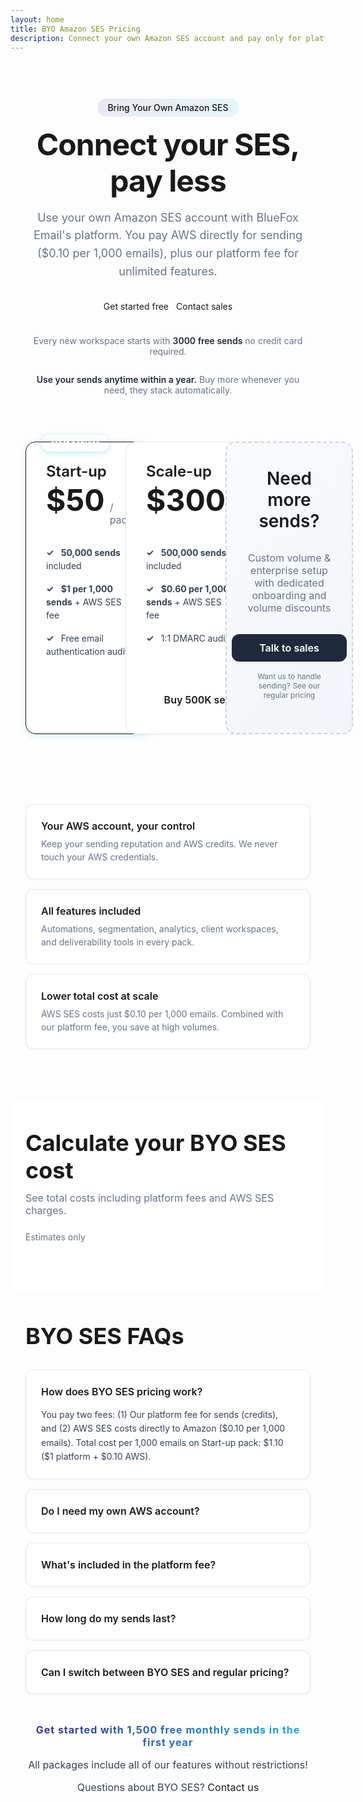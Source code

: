 ```yaml
---
layout: home
title: BYO Amazon SES Pricing
description: Connect your own Amazon SES account and pay only for platform credits plus AWS costs.
---
```



<script setup>
import { useData } from 'vitepress'
import BYOPriceCalculator from './components/BYOPriceCalculator.vue'
const { isDark } = useData()
</script>


<style>
/* Force remove link underlines */
.pricing-hero a,
.pricing-cards-section a,
.value-props a,
.calculator-section a,
.faq-section a,
.pricing-footer-note a {
  text-decoration: none !important;
}

.pricing-hero {
  display: flex;
  flex-direction: column;
  align-items: center;
  max-width: 1200px;
  margin: 0 auto;
  padding: 60px 24px;
}

.pricing-badge {
  padding: 6px 16px;
  border-radius: 50px;
  background: linear-gradient(120deg, rgba(57, 44, 145, 0.1), rgba(19, 176, 238, 0.1));
  color: var(--vp-c-brand);
  font-size: 14px;
  font-weight: 500;
  margin-bottom: 16px;
  white-space: nowrap;
}

html.dark .pricing-badge {
  background: linear-gradient(120deg, rgba(138, 126, 216, 0.15), rgba(19, 176, 238, 0.15));
}

.pricing-hero h1 {
  font-size: clamp(36px, 5vw, 56px) !important;
  font-weight: 700;
  line-height: 1.2;
  letter-spacing: -0.02em;
  margin: 0 0 16px 0 !important;
  border: none !important;
  padding: 0 !important;
  text-align: center;
  max-width: 900px;
}

.pricing-hero-subtitle {
  font-size: 18px;
  line-height: 1.6;
  color: #64748b;
  max-width: 700px;
  margin: 0 0 32px 0;
  text-align: center;
}

html.dark .pricing-hero-subtitle {
  color: #94a3b8;
}

.pricing-hero-actions {
  display: flex;
  gap: 12px;
  justify-content: center;
  flex-wrap: wrap;
  margin-bottom: 24px;
  max-width: 500px;
  width: 100%;
}

.pricing-hero-note {
  font-size: 14px;
  color: #64748b;
  text-align: center;
  max-width: 600px;
}

html.dark .pricing-hero-note {
  color: #94a3b8;
}

.pricing-hero-note strong {
  color: #1e293b;
  font-weight: 600;
}

html.dark .pricing-hero-note strong {
  color: #e2e8f0;
}

.pricing-cards-section {
  max-width: 1200px;
  margin: 0 auto;
  padding: 0 24px 48px;
}

.pricing-cards-grid {
  display: grid;
  grid-template-columns: repeat(3, 1fr);
  gap: 24px;
  margin-bottom: 32px;
  width: 100%;
  min-width: 0;
}

@media (max-width: 959px) and (min-width: 640px) {
  .pricing-cards-grid {
    grid-template-columns: repeat(2, 1fr);
  }
}

@media (max-width: 639px) {
  .pricing-cards-grid {
    grid-template-columns: 1fr;
  }
}

.pricing-card {
  position: relative;
  background: white;
  border: 1px solid #e2e8f0;
  border-radius: 16px;
  padding: 32px;
  box-shadow: 0 1px 3px rgba(0, 0, 0, 0.04);
  transition: all 0.3s ease;
  min-width: 0;
  width: 100%;
  display: flex;
  flex-direction: column;
}

html.dark .pricing-card {
  background: rgb(27, 27, 31);
  border-color: #334155;
}

.pricing-card:hover {
  box-shadow: 0 10px 25px rgba(0, 0, 0, 0.08);
  transform: translateY(-2px);
}

html.dark .pricing-card:hover {
  box-shadow: 0 10px 25px rgba(0, 0, 0, 0.3);
}

.pricing-card.featured {
  border-color: var(--vp-c-brand);
  box-shadow: 0 4px 12px rgba(19, 176, 238, 0.15);
}

html.dark .pricing-card.featured {
  box-shadow: 0 4px 12px rgba(19, 176, 238, 0.25);
}

.pricing-badge-popular {
  position: absolute;
  top: -12px;
  left: 24px;
  background: var(--vp-c-brand);
  color: white !important;
  padding: 6px 16px;
  border-radius: 50px;
  font-size: 12px;
  font-weight: 600;
  box-shadow: 0 2px 8px rgba(19, 176, 238, 0.3);
}

.pricing-card h3,
.pricing-cards-section h3 {
  font-size: 24px !important;
  font-weight: 600 !important;
  margin: 0 0 8px 0 !important;
  border: none !important;
  padding: 0 !important;
}

.pricing-card-subtitle {
  color: #64748b;
  font-size: 14px;
  margin-bottom: 24px;
}

html.dark .pricing-card-subtitle {
  color: #94a3b8;
}

.pricing-card-price {
  display: flex;
  align-items: baseline;
  gap: 8px;
  margin-bottom: 24px;
}

.pricing-card-amount {
  font-size: 48px;
  font-weight: 700;
  line-height: 1;
}

.pricing-card-period {
  font-size: 16px;
  color: #64748b;
}

html.dark .pricing-card-period {
  color: #94a3b8;
}

.pricing-card-features {
  list-style: none !important;
  padding: 0 !important;
  margin: 0 0 24px 0 !important;
  flex-grow: 1;
}

.pricing-card-features li {
  padding: 8px 0;
  font-size: 14px;
  line-height: 1.5;
  color: #334155;
  list-style: none !important;
}

html.dark .pricing-card-features li {
  color: #cbd5e1;
}

.pricing-card-features li::before {
  content: "✓ ";
  color: var(--vp-c-brand);
  font-weight: bold;
  margin-right: 8px;
}

.pricing-card-cta {
  display: block;
  width: 100%;
  padding: 12px 24px;
  border-radius: 12px;
  font-weight: 600;
  text-align: center;
  transition: all 0.2s ease;
  border: none;
  cursor: pointer;
  font-size: 16px;
  text-decoration: none !important;
}

.pricing-card-cta.primary {
  background: var(--vp-c-brand) !important;
  color: white !important;
}

.pricing-card-cta.primary:hover {
  background: var(--vp-c-brand-light) !important;
  transform: translateY(-1px);
  color: white !important;
}

.pricing-card-cta.primary:visited {
  color: white !important;
}

.pricing-card-cta.secondary {
  background: transparent;
  color: var(--vp-c-brand) !important;
  border: 2px solid var(--vp-c-brand);
}

.pricing-card-cta.secondary:hover {
  background: rgba(19, 176, 238, 0.05);
}

.pricing-card-cta.dark {
  background: #1e293b !important;
  color: white !important;
}

html.dark .pricing-card-cta.dark {
  background: #334155 !important;
  color: white !important;
}

.pricing-card-cta.dark:hover {
  background: #0f172a !important;
  color: white !important;
}

html.dark .pricing-card-cta.dark:hover {
  background: #475569 !important;
  color: white !important;
}

.pricing-card.contact-sales {
  background: linear-gradient(135deg, #f8fafc 0%, #f1f5f9 100%);
  border: 2px dashed #cbd5e1;
  display: flex;
  flex-direction: column;
  justify-content: center;
  align-items: center;
  text-align: center;
  min-height: 400px;
}

html.dark .pricing-card.contact-sales {
  background: linear-gradient(135deg, rgb(30, 30, 34) 0%, rgb(24, 24, 27) 100%);
  border-color: #475569;
}

.pricing-card.contact-sales h3 {
  font-size: 28px !important;
  margin-bottom: 16px !important;
}

.pricing-card.contact-sales .pricing-card-subtitle {
  font-size: 16px;
  margin-bottom: 32px;
}

.pricing-card-note {
  margin-top: 16px;
  font-size: 12px;
  color: #64748b;
  text-align: center;
}

html.dark .pricing-card-note {
  color: #94a3b8;
}

.pricing-card-note a {
  text-decoration: underline;
  color: var(--vp-c-brand);
}

.value-props {
  max-width: 1200px;
  margin: 0 auto;
  padding: 32px 24px;
}

.value-props-grid {
  display: grid;
  grid-template-columns: repeat(auto-fit, minmax(280px, 1fr));
  gap: 16px;
}

.value-prop-card {
  display: flex;
  align-items: flex-start;
  gap: 16px;
  padding: 24px;
  background: white;
  border: 1px solid #e2e8f0;
  border-radius: 12px;
  box-shadow: 0 1px 3px rgba(0, 0, 0, 0.04);
}

html.dark .value-prop-card {
  background: rgb(27, 27, 31);
  border-color: #334155;
}

.value-prop-icon {
  font-size: 28px;
  line-height: 1;
  flex-shrink: 0;
}

.value-prop-content h4 {
  font-size: 16px;
  font-weight: 600;
  margin: 0 0 8px 0;
}

.value-prop-content p {
  font-size: 14px;
  color: #64748b;
  margin: 0;
  line-height: 1.5;
}

html.dark .value-prop-content p {
  color: #94a3b8;
}

.calculator-section {
  max-width: 1200px;
  margin: 48px auto;
  padding: 48px 24px;
  background: white;
  border-radius: 16px;
}

html.dark .calculator-section {
  background: rgb(27, 27, 31);
}

.calculator-header {
  display: flex;
  justify-content: space-between;
  align-items: flex-start;
  gap: 24px;
  flex-wrap: wrap;
  margin-bottom: 32px;
}

.calculator-title h2 {
  font-size: clamp(28px, 4vw, 36px);
  font-weight: 700;
  margin: 0 0 12px 0;
  border: none;
  padding: 0;
}

.calculator-subtitle {
  font-size: 16px;
  color: #64748b;
  max-width: 600px;
  margin: 0;
}

html.dark .calculator-subtitle {
  color: #94a3b8;
}

.calculator-note {
  font-size: 14px;
  color: #64748b;
}

html.dark .calculator-note {
  color: #94a3b8;
}

.faq-section {
  max-width: 900px;
  margin: 48px auto;
  padding: 0 24px;
}

.faq-section h2 {
  font-size: clamp(28px, 4vw, 36px);
  font-weight: 700;
  margin: 0 0 32px 0;
  border: none;
  padding: 0;
}

.faq-item {
  background: white;
  border: 1px solid #e2e8f0;
  border-radius: 12px;
  padding: 24px;
  margin-bottom: 16px;
  box-shadow: 0 1px 3px rgba(0, 0, 0, 0.04);
}

html.dark .faq-item {
  background: rgb(27, 27, 31);
  border-color: #334155;
}

.faq-item summary {
  font-size: 16px;
  font-weight: 600;
  cursor: pointer;
  list-style: none;
  user-select: none;
}

.faq-item summary::-webkit-details-marker {
  display: none;
}

.faq-item p {
  margin: 16px 0 0 0;
  font-size: 14px;
  color: #334155;
  line-height: 1.6;
}

html.dark .faq-item p {
  color: #cbd5e1;
}

.pricing-footer-note {
  text-align: center;
  margin: 48px auto;
  padding: 0 24px;
  max-width: 900px;
}

.pricing-footer-note p {
  font-size: 16px;
  margin: 16px 0;
  color: #334155;
}

html.dark .pricing-footer-note p {
  color: #cbd5e1;
}

.free-sends-banner {
  background: linear-gradient(120deg, #392C91 5%, #13B0EE);
  background-clip: text;
  -webkit-background-clip: text;
  -webkit-text-fill-color: transparent;
  font-size: clamp(32px, 5vw, 48px);
  line-height: 1.2;
  letter-spacing: 1px;
  font-weight: 700;
  margin: 32px auto;
  text-align: center;
}

html.dark .free-sends-banner {
  background: linear-gradient(120deg, #8a7ed8 5%, #13B0EE);
  background-clip: text;
  -webkit-background-clip: text;
}

@media (max-width: 768px) {
  .pricing-hero {
    padding: 40px 16px;
  }
  
  .pricing-cards-section {
    padding: 0 16px 32px;
  }
  
  .pricing-hero-actions {
    flex-direction: column;
    max-width: 100%;
  }
  
  .calculator-header {
    flex-direction: column;
  }
}

.vp-doc .VPButton.medium {
  border-radius: 12px;
  padding: 12px 24px;
  font-size: 16px;
  font-weight: 600;
}
</style>


<section class="pricing-hero">
  <div class="pricing-badge">
    <span>Bring Your Own Amazon SES</span>
  </div>
  
  <h1>Connect your SES, pay less</h1>
  
  <p class="pricing-hero-subtitle">
    Use your own Amazon SES account with BlueFox Email's platform. You pay AWS directly for sending ($0.10 per 1,000 emails), plus our platform fee for unlimited features.
  </p>
  
  <div class="pricing-hero-actions">
    <v-btn
      rounded
      size="large"
      color="primary"
      variant="flat"
      class="no-uppercase"
      href="https://app.bluefox.email/accounts/create-account"
      target="_blank"
    >
      Get started free
    </v-btn>
    <v-btn
      rounded
      size="large"
      color="buttonBackground"
      variant="flat"
      class="no-uppercase"
      :theme="isDark ? 'dark' : 'light'"
      href="mailto:hello@bluefox.email"
    >
      Contact sales
    </v-btn>
  </div>
  
  <p class="pricing-hero-note">
    Every new workspace starts with <strong>3000 free sends</strong> no credit card required.
  </p>
  <p class="pricing-hero-note">
    <strong>Use your sends anytime within a year.</strong> Buy more whenever you need, they stack automatically.
  </p>
</section>


<section class="pricing-cards-section">
  <div class="pricing-cards-grid">
    <div class="pricing-card featured">
      <span class="pricing-badge-popular">Most popular</span>
      <h3>Start-up</h3>
      <div class="pricing-card-price">
        <span class="pricing-card-amount">$50</span>
        <span class="pricing-card-period">/ pack</span>
      </div>
      <ul class="pricing-card-features">
        <li><strong>50,000 sends</strong> included</li>
        <li><strong>$1 per 1,000 sends</strong> + AWS SES fee</li>
        <li>Free email authentication audit</li>
      </ul>
      <a href="https://app.bluefox.email/accounts/create-account" target="_blank" class="pricing-card-cta primary">
        Buy 50K sends
      </a>
    </div>
    <div class="pricing-card">
      <h3>Scale-up</h3>
      <div class="pricing-card-price">
        <span class="pricing-card-amount">$300</span>
        <span class="pricing-card-period">/ pack</span>
      </div>
      <ul class="pricing-card-features">
        <li><strong>500,000 sends</strong> included</li>
        <li><strong>$0.60 per 1,000 sends</strong> + AWS SES fee</li>
        <li>1:1 DMARC audit</li>
      </ul>
      <a href="https://app.bluefox.email/accounts/create-account" target="_blank" class="pricing-card-cta secondary">
        Buy 500K sends
      </a>
    </div>
    <div class="pricing-card contact-sales">
      <h3>Need more sends?</h3>
      <p class="pricing-card-subtitle">Custom volume & enterprise setup with dedicated onboarding and volume discounts</p>
      <a href="mailto:hello@bluefox.email" class="pricing-card-cta dark">
        Talk to sales
      </a>
      <p class="pricing-card-note">
        Want us to handle sending? <a href="/pricing">See our regular pricing</a>
      </p>
    </div>
  </div>
</section>


<section class="value-props">
  <div class="value-props-grid">
    <div class="value-prop-card">
      <div class="value-prop-content">
        <h4>Your AWS account, your control</h4>
        <p>Keep your sending reputation and AWS credits. We never touch your AWS credentials.</p>
      </div>
    </div>
    <div class="value-prop-card">
      <div class="value-prop-content">
        <h4>All features included</h4>
        <p>Automations, segmentation, analytics, client workspaces, and deliverability tools in every pack.</p>
      </div>
    </div>
    <div class="value-prop-card">
      <div class="value-prop-content">
        <h4>Lower total cost at scale</h4>
        <p>AWS SES costs just $0.10 per 1,000 emails. Combined with our platform fee, you save at high volumes.</p>
      </div>
    </div>
  </div>
</section>


<section class="calculator-section">
  <div class="calculator-header">
    <div class="calculator-title">
      <h2>Calculate your BYO SES cost</h2>
      <p class="calculator-subtitle">See total costs including platform fees and AWS SES charges.</p>
    </div>
    <div class="calculator-note">Estimates only</div>
  </div>
  
  <div id="calculator">
    <BYOPriceCalculator />
  </div>
</section>


<section class="faq-section">
  <h2>BYO SES FAQs</h2>
  
  <details class="faq-item" open>
    <summary>How does BYO SES pricing work?</summary>
    <p>You pay two fees: (1) Our platform fee for sends (credits), and (2) AWS SES costs directly to Amazon ($0.10 per 1,000 emails). Total cost per 1,000 emails on Start-up pack: $1.10 ($1 platform + $0.10 AWS).</p>
  </details>
  
  <details class="faq-item">
    <summary>Do I need my own AWS account?</summary>
    <p>Yes. BYO SES requires you to have an active Amazon Web Services account with SES enabled. We'll guide you through the setup process.</p>
  </details>
  
  <details class="faq-item">
    <summary>What's included in the platform fee?</summary>
    <p>Everything: automations, segmentation, client workspaces, analytics, tracking, bounce handling, and deliverability tools. No feature restrictions.</p>
  </details>
  
  <details class="faq-item">
    <summary>How long do my sends last?</summary>
    <p>Use your sends anytime within a year. Buy more whenever you need — they stack automatically.</p>
  </details>
  
  <details class="faq-item">
    <summary>Can I switch between BYO SES and regular pricing?</summary>
    <p>Yes! You can switch at any time. Your remaining sends will carry over to whichever plan you choose.</p>
  </details>
</section>


<div class="pricing-footer-note">
  <p class="free-sends-banner">Get started with 1,500 free monthly sends in the first year</p>
  <p>All packages include all of our features without restrictions!</p>
  <p>Questions about BYO SES? <a href="mailto:hello@bluefox.email">Contact us</a></p>
</div>
